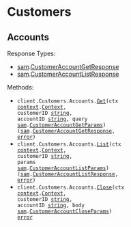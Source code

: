 # Customers

## Accounts

Response Types:

- <a href="https://pkg.go.dev/github.com/DefinitelyATestOrg/sam-go">sam</a>.<a href="https://pkg.go.dev/github.com/DefinitelyATestOrg/sam-go#CustomerAccountGetResponse">CustomerAccountGetResponse</a>
- <a href="https://pkg.go.dev/github.com/DefinitelyATestOrg/sam-go">sam</a>.<a href="https://pkg.go.dev/github.com/DefinitelyATestOrg/sam-go#CustomerAccountListResponse">CustomerAccountListResponse</a>

Methods:

- <code title="get /v1/customers/{customerId}/accounts/{accountId}">client.Customers.Accounts.<a href="https://pkg.go.dev/github.com/DefinitelyATestOrg/sam-go#CustomerAccountService.Get">Get</a>(ctx <a href="https://pkg.go.dev/context">context</a>.<a href="https://pkg.go.dev/context#Context">Context</a>, customerID <a href="https://pkg.go.dev/builtin#string">string</a>, accountID <a href="https://pkg.go.dev/builtin#string">string</a>, query <a href="https://pkg.go.dev/github.com/DefinitelyATestOrg/sam-go">sam</a>.<a href="https://pkg.go.dev/github.com/DefinitelyATestOrg/sam-go#CustomerAccountGetParams">CustomerAccountGetParams</a>) (<a href="https://pkg.go.dev/github.com/DefinitelyATestOrg/sam-go">sam</a>.<a href="https://pkg.go.dev/github.com/DefinitelyATestOrg/sam-go#CustomerAccountGetResponse">CustomerAccountGetResponse</a>, <a href="https://pkg.go.dev/builtin#error">error</a>)</code>
- <code title="get /v1/customers/{customerId}/accounts">client.Customers.Accounts.<a href="https://pkg.go.dev/github.com/DefinitelyATestOrg/sam-go#CustomerAccountService.List">List</a>(ctx <a href="https://pkg.go.dev/context">context</a>.<a href="https://pkg.go.dev/context#Context">Context</a>, customerID <a href="https://pkg.go.dev/builtin#string">string</a>, params <a href="https://pkg.go.dev/github.com/DefinitelyATestOrg/sam-go">sam</a>.<a href="https://pkg.go.dev/github.com/DefinitelyATestOrg/sam-go#CustomerAccountListParams">CustomerAccountListParams</a>) (<a href="https://pkg.go.dev/github.com/DefinitelyATestOrg/sam-go">sam</a>.<a href="https://pkg.go.dev/github.com/DefinitelyATestOrg/sam-go#CustomerAccountListResponse">CustomerAccountListResponse</a>, <a href="https://pkg.go.dev/builtin#error">error</a>)</code>
- <code title="post /v1/customers/{customerId}/accounts/{accountId}/close">client.Customers.Accounts.<a href="https://pkg.go.dev/github.com/DefinitelyATestOrg/sam-go#CustomerAccountService.Close">Close</a>(ctx <a href="https://pkg.go.dev/context">context</a>.<a href="https://pkg.go.dev/context#Context">Context</a>, customerID <a href="https://pkg.go.dev/builtin#string">string</a>, accountID <a href="https://pkg.go.dev/builtin#string">string</a>, body <a href="https://pkg.go.dev/github.com/DefinitelyATestOrg/sam-go">sam</a>.<a href="https://pkg.go.dev/github.com/DefinitelyATestOrg/sam-go#CustomerAccountCloseParams">CustomerAccountCloseParams</a>) <a href="https://pkg.go.dev/builtin#error">error</a></code>
